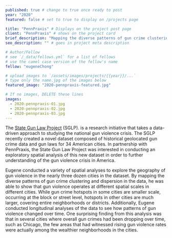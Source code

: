 ```yaml
---
published: true # change to true once ready to post
year: "2020"
featured: false # set to true to display on /projects page

title: "PennPraxis" # Displays on the project post page
client: "PennPraxis" # shows on the project card
brief_description: "Mapping the diverse patterns of gun crime clustering from the SGLP dataset" # shows on the project card
seo_description: "" # goes in project meta description

# Author/Fellow
# see `/_data/fellows.yml` for a list of fellows
# use the camel case version of the fellow's name
fellow: "eugeneChong"

# upload images to `/assets/images/projects/{{year}}/...`
# type only the name.jpg of the images below
featured_image: "2020-pennpraxis-featured.jpg"

# If no images, DELETE these lines
images:
  - 2020-pennpraxis-01.jpg
  - 2020-pennpraxis-02.jpg
  - 2020-pennpraxis-03.jpg
---
```

The [State Gun Law Project](https://stategunlawproject.org/) (SGLP). is a research initiative that takes a data-driven approach to studying the national gun violence crisis. The SGLP recently created a novel dataset composed of historical geolocated gun crime data and gun laws for 34 American cities. In partnership with PennPraxis, the State Gun Law Project was interested in conducting an exploratory spatial analysis of this new dataset in order to further understanding of the gun violence crisis in America. 

Eugene conducted a variety of spatial analyses to explore the geography of gun violence in the nearly three dozen cities in the dataset. By mapping the diverse patterns of gun crime clustering and dispersion in the data, he was able to show that gun violence operates at different spatial scales in different cities. While gun crime hotspots in some cities are smaller scale, occurring at the block or street level, hotspots in other cities are much larger, covering entire neighborhoods or districts. Additionally, Eugene conducted longitudinal analyses of the data to see how patterns of gun violence changed over time. One surprising finding from this analysis was that in several cities where overall gun crimes had been dropping over time, such as Chicago, the few areas that had witnessed rising gun violence rates were actually among the wealthier neighborhoods in the cities.